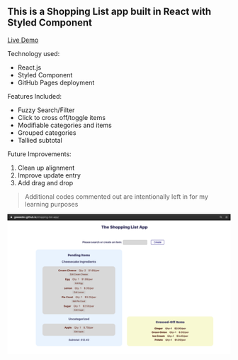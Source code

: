 ## This is a Shopping List app built in React with Styled Component
[Live Demo](https://geeeedev.github.io/shopping-list-app/)

Technology used:

- React.js
- Styled Component
- GitHub Pages deployment

Features Included:

- Fuzzy Search/Filter
- Click to cross off/toggle items
- Modifiable categories and items
- Grouped categories
- Tallied subtotal


Future Improvements:

1. Clean up alignment
1. Improve update entry
1. Add drag and drop


> Additional codes commented out are intentionally left in for my learning purposes

![](Screenshots/ShoppingListApp01.png)